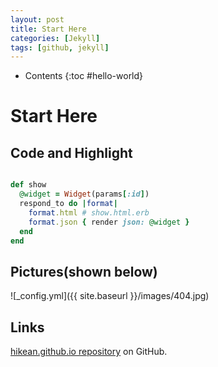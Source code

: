 ```yaml
---
layout: post
title: Start Here
categories: [Jekyll]
tags: [github, jekyll]
---
```



* Contents
{:toc #hello-world}

# Start Here

## Code and Highlight


```ruby

def show
  @widget = Widget(params[:id])
  respond_to do |format|
    format.html # show.html.erb
    format.json { render json: @widget }
  end
end

```

## Pictures(shown below)
![_config.yml]({{ site.baseurl }}/images/404.jpg)

## Links
[hikean.github.io repository](https://github.com/hikean/hikean.github.io) on GitHub.
